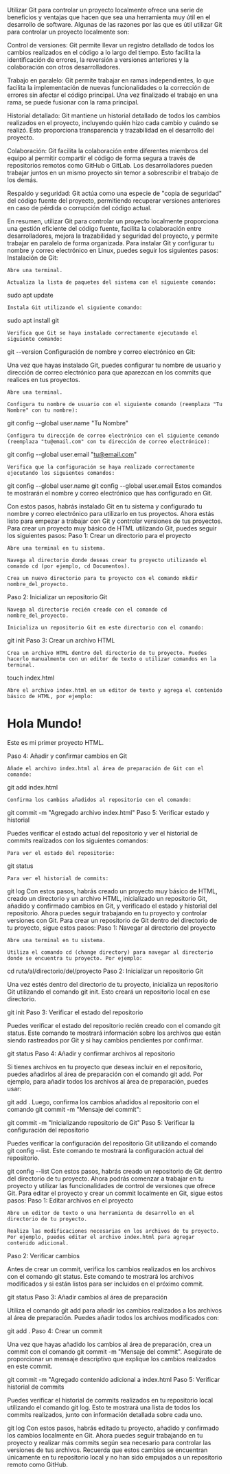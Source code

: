 Utilizar Git para controlar un proyecto localmente ofrece una serie de beneficios y ventajas que hacen que sea una herramienta muy útil en el desarrollo de software. Algunas de las razones por las que es útil utilizar Git para controlar un proyecto localmente son:

Control de versiones: Git permite llevar un registro detallado de todos los cambios realizados en el código a lo largo del tiempo. Esto facilita la identificación de errores, la reversión a versiones anteriores y la colaboración con otros desarrolladores.

Trabajo en paralelo: Git permite trabajar en ramas independientes, lo que facilita la implementación de nuevas funcionalidades o la corrección de errores sin afectar el código principal. Una vez finalizado el trabajo en una rama, se puede fusionar con la rama principal.

Historial detallado: Git mantiene un historial detallado de todos los cambios realizados en el proyecto, incluyendo quién hizo cada cambio y cuándo se realizó. Esto proporciona transparencia y trazabilidad en el desarrollo del proyecto.

Colaboración: Git facilita la colaboración entre diferentes miembros del equipo al permitir compartir el código de forma segura a través de repositorios remotos como GitHub o GitLab. Los desarrolladores pueden trabajar juntos en un mismo proyecto sin temor a sobrescribir el trabajo de los demás.

Respaldo y seguridad: Git actúa como una especie de "copia de seguridad" del código fuente del proyecto, permitiendo recuperar versiones anteriores en caso de pérdida o corrupción del código actual.

En resumen, utilizar Git para controlar un proyecto localmente proporciona una gestión eficiente del código fuente, facilita la colaboración entre desarrolladores, mejora la trazabilidad y seguridad del proyecto, y permite trabajar en paralelo de forma organizada.
Para instalar Git y configurar tu nombre y correo electrónico en Linux, puedes seguir los siguientes pasos:
Instalación de Git:

    Abre una terminal.

    Actualiza la lista de paquetes del sistema con el siguiente comando:

sudo apt update

    Instala Git utilizando el siguiente comando:

sudo apt install git

    Verifica que Git se haya instalado correctamente ejecutando el siguiente comando:

git --version
Configuración de nombre y correo electrónico en Git:

Una vez que hayas instalado Git, puedes configurar tu nombre de usuario y dirección de correo electrónico para que aparezcan en los commits que realices en tus proyectos.

    Abre una terminal.

    Configura tu nombre de usuario con el siguiente comando (reemplaza "Tu Nombre" con tu nombre):

git config --global user.name "Tu Nombre"

    Configura tu dirección de correo electrónico con el siguiente comando (reemplaza "tu@email.com" con tu dirección de correo electrónico):

git config --global user.email "tu@email.com"

    Verifica que la configuración se haya realizado correctamente ejecutando los siguientes comandos:

git config --global user.name
git config --global user.email
Estos comandos te mostrarán el nombre y correo electrónico que has configurado en Git.

Con estos pasos, habrás instalado Git en tu sistema y configurado tu nombre y correo electrónico para utilizarlo en tus proyectos. Ahora estás listo para empezar a trabajar con Git y controlar versiones de tus proyectos.
Para crear un proyecto muy básico de HTML utilizando Git, puedes seguir los siguientes pasos:
Paso 1: Crear un directorio para el proyecto

    Abre una terminal en tu sistema.

    Navega al directorio donde deseas crear tu proyecto utilizando el comando cd (por ejemplo, cd Documentos).

    Crea un nuevo directorio para tu proyecto con el comando mkdir nombre_del_proyecto.

Paso 2: Inicializar un repositorio Git

    Navega al directorio recién creado con el comando cd nombre_del_proyecto.

    Inicializa un repositorio Git en este directorio con el comando:

git init
Paso 3: Crear un archivo HTML

    Crea un archivo HTML dentro del directorio de tu proyecto. Puedes hacerlo manualmente con un editor de texto o utilizar comandos en la terminal.

touch index.html

    Abre el archivo index.html en un editor de texto y agrega el contenido básico de HTML, por ejemplo:

<!DOCTYPE html>
<html>
<head>
    <title>Mi Proyecto HTML</title>
</head>
<body>
    <h1>Hola Mundo!</h1>
    <p>Este es mi primer proyecto HTML.</p>
</body>
</html>
Paso 4: Añadir y confirmar cambios en Git

    Añade el archivo index.html al área de preparación de Git con el comando:

git add index.html

    Confirma los cambios añadidos al repositorio con el comando:

git commit -m "Agregado archivo index.html"
Paso 5: Verificar estado y historial

Puedes verificar el estado actual del repositorio y ver el historial de commits realizados con los siguientes comandos:

    Para ver el estado del repositorio:

git status

    Para ver el historial de commits:

git log
Con estos pasos, habrás creado un proyecto muy básico de HTML, creado un directorio y un archivo HTML, inicializado un repositorio Git, añadido y confirmado cambios en Git, y verificado el estado y historial del repositorio. Ahora puedes seguir trabajando en tu proyecto y controlar versiones con Git.
Para crear un repositorio de Git dentro del directorio de tu proyecto, sigue estos pasos:
Paso 1: Navegar al directorio del proyecto

    Abre una terminal en tu sistema.

    Utiliza el comando cd (change directory) para navegar al directorio donde se encuentra tu proyecto. Por ejemplo:

cd ruta/al/directorio/del/proyecto
Paso 2: Inicializar un repositorio Git

Una vez estés dentro del directorio de tu proyecto, inicializa un repositorio Git utilizando el comando git init. Esto creará un repositorio local en ese directorio.

git init
Paso 3: Verificar el estado del repositorio

Puedes verificar el estado del repositorio recién creado con el comando git status. Este comando te mostrará información sobre los archivos que están siendo rastreados por Git y si hay cambios pendientes por confirmar.

git status
Paso 4: Añadir y confirmar archivos al repositorio

Si tienes archivos en tu proyecto que deseas incluir en el repositorio, puedes añadirlos al área de preparación con el comando git add. Por ejemplo, para añadir todos los archivos al área de preparación, puedes usar:

git add .
Luego, confirma los cambios añadidos al repositorio con el comando git commit -m "Mensaje del commit":

git commit -m "Inicializando repositorio de Git"
Paso 5: Verificar la configuración del repositorio

Puedes verificar la configuración del repositorio Git utilizando el comando git config --list. Este comando te mostrará la configuración actual del repositorio.

git config --list
Con estos pasos, habrás creado un repositorio de Git dentro del directorio de tu proyecto. Ahora podrás comenzar a trabajar en tu proyecto y utilizar las funcionalidades de control de versiones que ofrece Git.
Para editar el proyecto y crear un commit localmente en Git, sigue estos pasos:
Paso 1: Editar archivos en el proyecto

    Abre un editor de texto o una herramienta de desarrollo en el directorio de tu proyecto.

    Realiza las modificaciones necesarias en los archivos de tu proyecto. Por ejemplo, puedes editar el archivo index.html para agregar contenido adicional.

Paso 2: Verificar cambios

Antes de crear un commit, verifica los cambios realizados en los archivos con el comando git status. Este comando te mostrará los archivos modificados y si están listos para ser incluidos en el próximo commit.

git status
Paso 3: Añadir cambios al área de preparación

Utiliza el comando git add para añadir los cambios realizados a los archivos al área de preparación. Puedes añadir todos los archivos modificados con:

git add .
Paso 4: Crear un commit

Una vez que hayas añadido los cambios al área de preparación, crea un commit con el comando git commit -m "Mensaje del commit". Asegúrate de proporcionar un mensaje descriptivo que explique los cambios realizados en este commit.

git commit -m "Agregado contenido adicional a index.html
Paso 5: Verificar historial de commits

Puedes verificar el historial de commits realizados en tu repositorio local utilizando el comando git log. Esto te mostrará una lista de todos los commits realizados, junto con información detallada sobre cada uno.

git log
Con estos pasos, habrás editado tu proyecto, añadido y confirmado los cambios localmente en Git. Ahora puedes seguir trabajando en tu proyecto y realizar más commits según sea necesario para controlar las versiones de tus archivos. Recuerda que estos cambios se encuentran únicamente en tu repositorio local y no han sido empujados a un repositorio remoto como GitHub.
